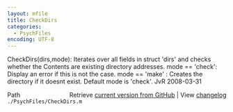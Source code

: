 ```yaml
---
layout: mfile
title: CheckDirs
categories:
  - PsychFiles
encoding: UTF-8
---
```


CheckDirs(dirs,mode):
Iterates over all fields in struct 'dirs' and checks whether the Contents are existing directory addresses.
mode == 'check': Display an error if this is not the case.
mode == 'make' : Creates the directory if it doesnt exist.
Default mode is 'check'.
JvR 2008-03-31


<div class="code_header" style="text-align:right;">
  <span style="float:left;">Path&nbsp;&nbsp;</span> <span class="counter">Retrieve <a href=
  "https://raw.github.com/Psychtoolbox-3/Psychtoolbox-3/beta/./PsychFiles/CheckDirs.m">current version from GitHub</a> | View <a href=
  "https://github.com/Psychtoolbox-3/Psychtoolbox-3/commits/beta/./PsychFiles/CheckDirs.m">changelog</a></span>
</div>
<div class="code">
  <code>./PsychFiles/CheckDirs.m</code>
</div>
